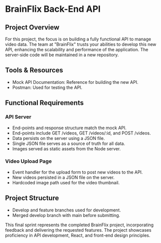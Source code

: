 # BrainFlix Back-End API #

## Project Overview ##

For this project, the focus is on building a fully functional API to manage video data. The team at "BrainFlix" trusts your abilities to develop this new API,
enhancing the scalability and performance of the application. The server-side code will be maintained in a new repository.

## Tools & Resources ##
* Mock API Documentation: Reference for building the new API.
* Postman: Used for testing the API.

## Functional Requirements ##

### API Server ###

* End-points and response structure match the mock API.
* End-points include GET /videos, GET /videos/:id, and POST /videos.
* Data persists on the server using a JSON file.
* Single JSON file serves as a source of truth for all data.
* Images served as static assets from the Node server.

### Video Upload Page ###

* Event handler for the upload form to post new videos to the API.
* New videos persisted in a JSON file on the server.
* Hardcoded image path used for the video thumbnail.

## Project Structure ##

* Develop and feature branches used for development.
* Merged develop branch with main before submitting.

This final sprint represents the completed BrainFlix project, incorporating feedback and delivering the requested features.
The project showcases proficiency in API development, React, and front-end design principles.

